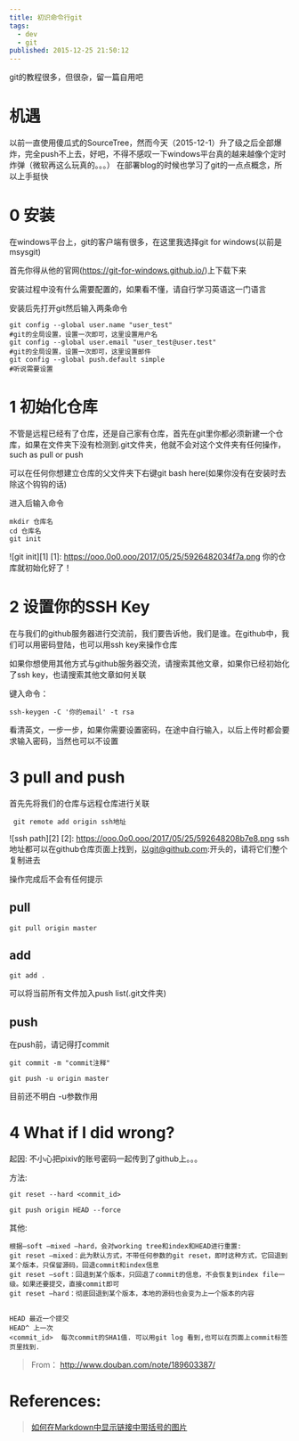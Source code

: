 ```yaml
---
title: 初识命令行git
tags:
  - dev
  - git
published: 2015-12-25 21:50:12
---
```



git的教程很多，但很杂，留一篇自用吧
<!-- more --> 

# 机遇
以前一直使用傻瓜式的SourceTree，然而今天（2015-12-1）升了级之后全部爆炸，完全push不上去，好吧，不得不感叹一下windows平台真的越来越像个定时炸弹（微软再这么玩真的。。。）
在部署blog的时候也学习了git的一点点概念，所以上手挺快

# 0 安装

在windows平台上，git的客户端有很多，在这里我选择git for windows(以前是msysgit)

首先你得从他的官网(https://git-for-windows.github.io/)上下载下来

安装过程中没有什么需要配置的，如果看不懂，请自行学习英语这一门语言

安装后先打开git然后输入两条命令

```
git config --global user.name "user_test"
#git的全局设置，设置一次即可，这里设置用户名
git config --global user.email "user_test@user.test"
#git的全局设置，设置一次即可，这里设置邮件
git config --global push.default simple
#听说需要设置
```

# 1 初始化仓库

不管是远程已经有了仓库，还是自己家有仓库，首先在git里你都必须新建一个仓库，如果在文件夹下没有检测到.git文件夹，他就不会对这个文件夹有任何操作，such as pull or push

可以在任何你想建立仓库的父文件夹下右键git bash here(如果你没有在安装时去除这个钩钩的话)

进入后输入命令
```
mkdir 仓库名
cd 仓库名
git init
```
![git init][1]
[1]: https://ooo.0o0.ooo/2017/05/25/5926482034f7a.png
你的仓库就初始化好了！

# 2 设置你的SSH Key

在与我们的github服务器进行交流前，我们要告诉他，我们是谁。在github中，我们可以用密码登陆，也可以用ssh key来操作仓库

如果你想使用其他方式与github服务器交流，请搜索其他文章，如果你已经初始化了ssh key，也请搜索其他文章如何关联

键入命令：
```
ssh-keygen -C '你的email' -t rsa
```

看清英文，一步一步，如果你需要设置密码，在途中自行输入，以后上传时都会要求输入密码，当然也可以不设置


# 3 pull and push

首先先将我们的仓库与远程仓库进行关联

``` 
 git remote add origin ssh地址
```
![ssh path][2]
[2]: https://ooo.0o0.ooo/2017/05/25/592648208b7e8.png
ssh地址都可以在github仓库页面上找到，以git@github.com:开头的，请将它们整个复制进去

操作完成后不会有任何提示

## pull

```
git pull origin master
```
## add
```
git add .
```
可以将当前所有文件加入push list(.git文件夹)

## push

在push前，请记得打commit
```
git commit -m "commit注释"
```
```
git push -u origin master
```
目前还不明白 -u参数作用

# 4 What if I did wrong? 

起因: 不小心把pixiv的账号密码一起传到了github上。。。

方法: 

    git reset --hard <commit_id>

    git push origin HEAD --force



其他:

    根据–soft –mixed –hard，会对working tree和index和HEAD进行重置:
    git reset –mixed：此为默认方式，不带任何参数的git reset，即时这种方式，它回退到某个版本，只保留源码，回退commit和index信息
    git reset –soft：回退到某个版本，只回退了commit的信息，不会恢复到index file一级。如果还要提交，直接commit即可
    git reset –hard：彻底回退到某个版本，本地的源码也会变为上一个版本的内容


    HEAD 最近一个提交
    HEAD^ 上一次
    <commit_id>  每次commit的SHA1值. 可以用git log 看到,也可以在页面上commit标签页里找到.
	
> From： http://www.douban.com/note/189603387/

# References: 
> [如何在Markdown中显示链接中带括号的图片](http://www.jianshu.com/p/R5nTSR)